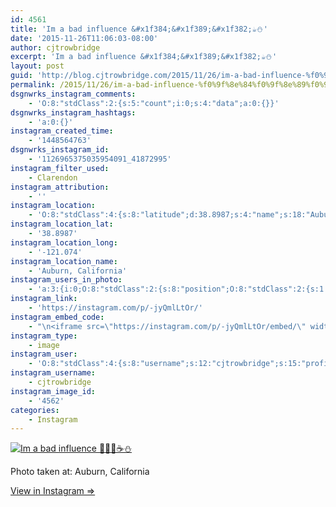 ```yaml
---
id: 4561
title: 'Im a bad influence &#x1f384;&#x1f389;&#x1f382;☕⛄'
date: '2015-11-26T11:06:03-08:00'
author: cjtrowbridge
excerpt: 'Im a bad influence &#x1f384;&#x1f389;&#x1f382;☕⛄'
layout: post
guid: 'http://blog.cjtrowbridge.com/2015/11/26/im-a-bad-influence-%f0%9f%8e%84%f0%9f%8e%89%f0%9f%8e%82%e2%98%95%e2%9b%84/'
permalink: /2015/11/26/im-a-bad-influence-%f0%9f%8e%84%f0%9f%8e%89%f0%9f%8e%82%e2%98%95%e2%9b%84/
dsgnwrks_instagram_comments:
    - 'O:8:"stdClass":2:{s:5:"count";i:0;s:4:"data";a:0:{}}'
dsgnwrks_instagram_hashtags:
    - 'a:0:{}'
instagram_created_time:
    - '1448564763'
dsgnwrks_instagram_id:
    - '1126965375035954091_41872995'
instagram_filter_used:
    - Clarendon
instagram_attribution:
    - ''
instagram_location:
    - 'O:8:"stdClass":4:{s:8:"latitude";d:38.8987;s:4:"name";s:18:"Auburn, California";s:9:"longitude";d:-121.074;s:2:"id";i:218405825;}'
instagram_location_lat:
    - '38.8987'
instagram_location_long:
    - '-121.074'
instagram_location_name:
    - 'Auburn, California'
instagram_users_in_photo:
    - 'a:3:{i:0;O:8:"stdClass":2:{s:8:"position";O:8:"stdClass":2:{s:1:"y";d:0.46875;s:1:"x";d:0.60694444;}s:4:"user";O:8:"stdClass":4:{s:8:"username";s:13:"bentrowbridge";s:15:"profile_picture";s:100:"https://scontent.cdninstagram.com/hphotos-xfa1/t51.2885-19/10724073_1006484562729448_316476796_a.jpg";s:2:"id";s:8:"42414779";s:9:"full_name";s:19:"Benjamin Trowbridge";}}i:1;O:8:"stdClass":2:{s:8:"position";O:8:"stdClass":2:{s:1:"y";d:0.42222223;s:1:"x";d:0.61527777;}s:4:"user";O:8:"stdClass":4:{s:8:"username";s:11:"the_trowbro";s:15:"profile_picture";s:101:"https://scontent.cdninstagram.com/hphotos-xfp1/t51.2885-19/11326255_1607521666180216_1056280167_a.jpg";s:2:"id";s:9:"398228470";s:9:"full_name";s:4:"Zach";}}i:2;O:8:"stdClass":2:{s:8:"position";O:8:"stdClass":2:{s:1:"y";d:0.43611112;s:1:"x";d:0.38680556;}s:4:"user";O:8:"stdClass":4:{s:8:"username";s:19:"jennyhortondavidson";s:15:"profile_picture";s:100:"https://scontent.cdninstagram.com/hphotos-xfa1/t51.2885-19/11906329_960233084022564_1448528159_a.jpg";s:2:"id";s:10:"1699852097";s:9:"full_name";s:21:"Jenny Horton Davidson";}}}'
instagram_link:
    - 'https://instagram.com/p/-jyQmlLtOr/'
instagram_embed_code:
    - "\n<iframe src=\"https://instagram.com/p/-jyQmlLtOr/embed/\" width=\"612\" height=\"710\" frameborder=\"0\" scrolling=\"no\" allowtransparency=\"true\" class=\"insta-image-embed\"></iframe>\n"
instagram_type:
    - image
instagram_user:
    - 'O:8:"stdClass":4:{s:8:"username";s:12:"cjtrowbridge";s:15:"profile_picture";s:109:"https://scontent.cdninstagram.com/hphotos-xat1/t51.2885-19/s150x150/12081186_1759494767611229_280555941_a.jpg";s:2:"id";s:8:"41872995";s:9:"full_name";s:13:"CJ Trowbridge";}'
instagram_username:
    - cjtrowbridge
instagram_image_id:
    - '4562'
categories:
    - Instagram
---
```


[![Im a bad influence 🎄🎉🎂☕⛄](https://blog.cjtrowbridge.com/wp-content/uploads/2015/11/1448564763-1-1.jpg)](https://instagram.com/p/-jyQmlLtOr/)

Photo taken at: Auburn, California

[View in Instagram ⇒](https://instagram.com/p/-jyQmlLtOr/)